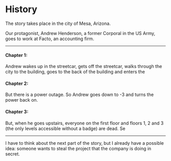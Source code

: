 ﻿# History

The story takes place in the city of Mesa, Arizona.

Our protagonist, Andrew Henderson, a former Corporal in the US Army, goes to work at Facto, an accounting firm.

***

#### Chapter 1:
Andrew wakes up in the streetcar, gets off the streetcar, walks through the city to the building, goes to the back of the building and enters the

#### Chapter 2:
But there is a power outage. So Andrew goes down to -3 and turns the power back on.

#### Chapter 3:
But, when he goes upstairs, everyone on the first floor and floors 1, 2 and 3 (the only levels accessible without a badge) are dead. Se

***

I have to think about the next part of the story, but I already have a possible idea: someone wants to steal the project that the company is doing in secret.
